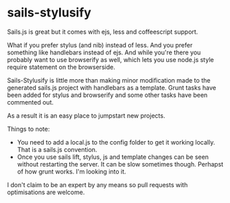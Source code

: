 # sails-stylusify

Sails.js is great but it comes with ejs, less and coffeescript support.

What if you prefer stylus (and nib) instead of less. And you prefer something like handlebars instead of ejs. And while you're there you probably want to use browserify as well, which lets you use node.js style require statement on the browserside.

Sails-Stylusify is little more than making minor modification made to the generated sails.js project with handlebars as a template. Grunt tasks have been added for stylus and browserify and some other tasks have been commented out.

As a result it is an easy place to jumpstart new projects.

Things to note:
- You need to add a local.js to the config folder to get it working locally. That is a sails.js convention.
- Once you use sails lift, stylus, js and template changes can be seen without restarting the server. It can be slow sometimes though. Perhapst of how grunt works. I'm looking into it.

I don't claim to be an expert by any means so pull requests with optimisations are welcome.
